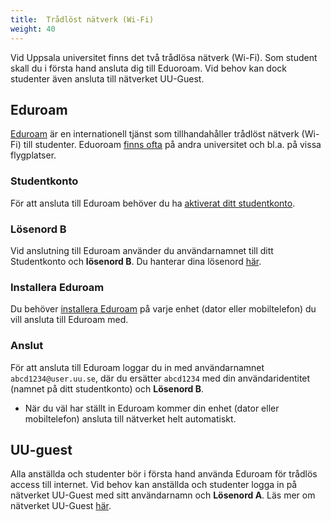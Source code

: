 ```yaml
---
title:  Trådlöst nätverk (Wi-Fi) 
weight: 40
---
```


Vid Uppsala universitet finns det två trådlösa nätverk (Wi-Fi). Som student
skall du i första hand ansluta dig till Eduoroam. Vid behov kan dock studenter
även ansluta till nätverket UU-Guest. 

## Eduroam


[Eduroam][eduroam-wp] är en internationell tjänst som tillhandahåller trådlöst
nätverk (Wi-Fi) till studenter. Eduoroam [finns ofta](https://www.eduroam.org/where/)
på andra universitet och bl.a. på vissa flygplatser.

[eduroam-wp]: https://sv.wikipedia.org/wiki/Eduroam

### Studentkonto

För att ansluta till Eduroam behöver du ha [aktiverat ditt
 studentkonto](/preparation#studentkonto).

### Lösenord B

Vid anslutning till Eduroam använder du användarnamnet till ditt Studentkonto
och **lösenord B**. Du hanterar dina lösenord
[här](https://konto.weblogin.uu.se/).

### Installera Eduroam

Du behöver [installera Eduroam][install] på varje enhet (dator eller
mobiltelefon) du vill ansluta till Eduroam med.

[install]: https://mp.uu.se/web/info/stod/it-telefoni/anvandarguider/network/eduroam

### Anslut

För att ansluta till Eduroam loggar du in med användarnamnet
`abcd1234@user.uu.se`, där du ersätter `abcd1234` med din användaridentitet
(namnet på ditt studentkonto) och **Lösenord B**.


- När du väl har ställt in Eduroam kommer din enhet (dator eller mobiltelefon)
  ansluta till nätverket helt automatiskt.

<!--

- För ytterligare säkerhet rekommenderas installation av ett certifikat (kan
  vara en nödvändighet för vissa enheter). Information om hur du går tillväga
  hittar du [här][eduroam].

[eduroam]: https://mp.uu.se/sv/web/info/stod/it-telefoni/it-support/network-on-campus/eduroam

### Kom i gång med Eduroam

Mer detaljerade instruktioner för hur du kommer igång med Eduroam: 

- [Trådlöst Wi-Fi nätverk - Eduroam][eduroam]. 

-->

## UU-guest

Alla anställda och studenter bör i första hand använda Eduroam för trådlös
access till internet. Vid behov kan anställda och studenter logga in på
nätverket UU-Guest med sitt användarnamn och **Lösenord A**.
Läs mer om nätverket UU-Guest [här][uu-guest]. 


[uu-guest]: https://mp.uu.se/sv/web/info/stod/it-telefoni/anvandarguider/network/uu-guest
